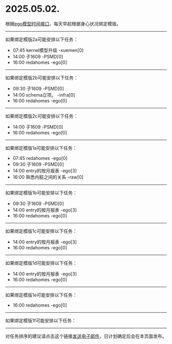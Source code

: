 # 2025.05.02.

根据[ego模型时间接口](https://gitee.com/hyg/blog/blob/master/timeflow.md)，每天早起根据身心状况绑定模版。

---
如果绑定模版2a可能安排以下任务：

- 07:45	kernel模型升级 -xuemen[0]
- 14:00	子1609 -PSMD[0]
- 16:00	redahomes -ego[0]

---
如果绑定模版2b可能安排以下任务：

- 09:30	子1609 -PSMD[0]
- 14:00	schema立项。 -infra[0]
- 16:00	redahomes -ego[0]

---
如果绑定模版2c可能安排以下任务：

- 14:00	子1609 -PSMD[0]
- 16:00	redahomes -ego[0]

---
如果绑定模版1a可能安排以下任务：

- 07:45	redahomes -ego[0]
- 09:30	子1609 -PSMD[0]
- 14:00	entry的按月报表 -ego[3]
- 16:00	熟悉内脏之间的关系 -raw[0]

---
如果绑定模版1b可能安排以下任务：

- 09:30	子1609 -PSMD[0]
- 14:00	entry的按月报表 -ego[3]
- 16:00	redahomes -ego[0]

---
如果绑定模版1c可能安排以下任务：

- 14:00	entry的按月报表 -ego[3]
- 16:00	redahomes -ego[0]

---
如果绑定模版1d可能安排以下任务：

- 14:00	entry的按月报表 -ego[3]
- 16:00	redahomes -ego[0]

---
如果绑定模版1e可能安排以下任务：

- 16:00	redahomes -ego[0]

---
如果绑定模版1f可能安排以下任务：


---
对任务排序的建议请点击这个链接<a href="mailto:huangyg@mars22.com?subject=关于2025.05.02.任务排序的建议&body=date: 2025.05.02.%0D%0Afile: ../../blog/release/time/d.20250502.md%0D%0A---请勿修改邮件主题及以上内容---%0D%0A">发送电子邮件</a>，日计划确定后会在本页面发布。